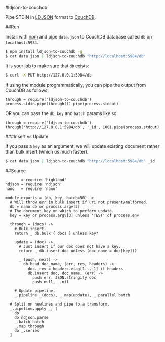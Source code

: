 #ldjson-to-couchdb

Pipe STDIN in [LDJSON](http://en.wikipedia.org/wiki/Line_Delimited_JSON) format to [CouchDB](http://couchdb.apache.org/).

##Run

Install with [npm](https://www.npmjs.org/) and pipe `data.json` to CouchDB database called `db` on `localhost:5984`.

```bash
$ npm install ldjson-to-couchdb -g
$ cat data.json | ldjson-to-couchdb "http://localhost:5984/db"
```

It is your [job](http://docs.couchdb.org/en/latest/intro/api.html#databases) to make sure that `db` exists:

```bash
$ curl -X PUT http://127.0.0.1:5984/db
```

If using the module programmatically, you can pipe the output from CouchDB as follows:

```coffee-script
through = require('ldjson-to-couchdb')
process.stdin.pipe(through()).pipe(process.stdout)
```

OR you can pass the `db`, `key` and `batch` params like so:

```
through = require('ldjson-to-couchdb')
through('http://127.0.0.1:5984/db', '_id', 100).pipe(process.stdout)
```

###Insert vs Update

If you pass a `key` as an argument, we will update existing document rather than bulk insert (which us much faster).

```bash
$ cat data.json | ldjson-to-couchdb "http://localhost:5984/db" _id
```

##Source

    _      = require 'highland'
    ndjson = require 'ndjson'
    nano   = require 'nano'

    module.exports = (db, key, batch=50) ->
      # Will throw err in bulk insert if uri not present/malformed.
      db = nano db or process.argv[2]
      # The document key on which to perform update.
      key = key or process.argv[3] unless 'TEST' of process.env

      through = (docs) ->
        # Bulk insert.
        return _ db.bulk { docs } unless key?

        update = (doc) ->
          # Just insert if our doc does not have a key.
          return _ db.insert doc unless (doc_name = doc[key])?

          _ (push, next) ->
            db.head doc_name, (err, res, headers) ->
              doc._rev = headers.etag[1...-1] if headers
              db.insert doc, doc_name, (err) ->
                push err, JSON.stringify doc
                push null, _.nil

        # Update pipeline.
        _.pipeline _(docs), _.map(update), _.parallel batch

      # Split on newlines and pipe to a transform.
      _.pipeline.apply _, [
        do _
        do ndjson.parse
        _.batch batch
        _.map through
        do _.series
      ]